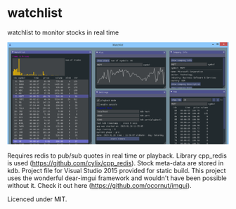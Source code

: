 # watchlist
watchlist to monitor stocks in real time

![<watchlist image>](https://github.com/mfitsilis/watchlist/blob/master/img/watchlist.png)

Requires redis to pub/sub quotes in real time or playback. Library cpp_redis
is used (https://github.com/cylix/cpp_redis). Stock meta-data are stored in kdb.
Project file for Visual Studio 2015 provided for static build.
This project uses the wonderful dear-imgui framework and wouldn't have been possible without it.
Check it out here (https://github.com/ocornut/imgui).

Licenced under MIT.
